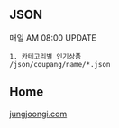 ## JSON
매일 AM 08:00 UPDATE

````
1. 카테고리별 인기상품
/json/coupang/name/*.json

````


## Home
[jungjoongi.com](https://jungjoongi.com)